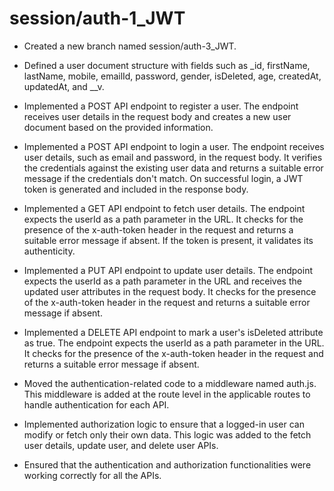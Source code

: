 # session/auth-1_JWT
* Created a new branch named session/auth-3_JWT.

* Defined a user document structure with fields such as _id, firstName, lastName, mobile, emailId, password, gender, isDeleted, age, createdAt, updatedAt, and __v.

* Implemented a POST API endpoint to register a user. The endpoint receives user details in the request body and creates a new user document based on the provided information.

* Implemented a POST API endpoint to login a user. The endpoint receives user details, such as email and password, in the request body. It verifies the credentials against the existing user data and returns a suitable error message if the credentials don't match. On successful login, a JWT token is generated and included in the response body.

* Implemented a GET API endpoint to fetch user details. The endpoint expects the userId as a path parameter in the URL. It checks for the presence of the x-auth-token header in the request and returns a suitable error message if absent. If the token is present, it validates its authenticity.

* Implemented a PUT API endpoint to update user details. The endpoint expects the userId as a path parameter in the URL and receives the updated user attributes in the request body. It checks for the presence of the x-auth-token header in the request and returns a suitable error message if absent.

* Implemented a DELETE API endpoint to mark a user's isDeleted attribute as true. The endpoint expects the userId as a path parameter in the URL. It checks for the presence of the x-auth-token header in the request and returns a suitable error message if absent.

* Moved the authentication-related code to a middleware named auth.js. This middleware is added at the route level in the applicable routes to handle authentication for each API.

* Implemented authorization logic to ensure that a logged-in user can modify or fetch only their own data. This logic was added to the fetch user details, update user, and delete user APIs.

* Ensured that the authentication and authorization functionalities were working correctly for all the APIs.
